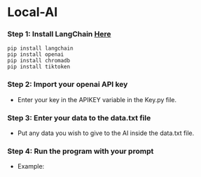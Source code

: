 # Local-AI

### Step 1: Install LangChain [Here](https://github.com/langchain-ai/langchain)
```console
pip install langchain
pip install openai
pip install chromadb
pip install tiktoken
```

### Step 2: Import your openai API key
- Enter your key in the APIKEY variable in the Key.py file.

### Step 3: Enter your data to the data.txt file
- Put any data you wish to give to the AI inside the data.txt file.

### Step 4: Run the program with your prompt
- Example: ``` ```
